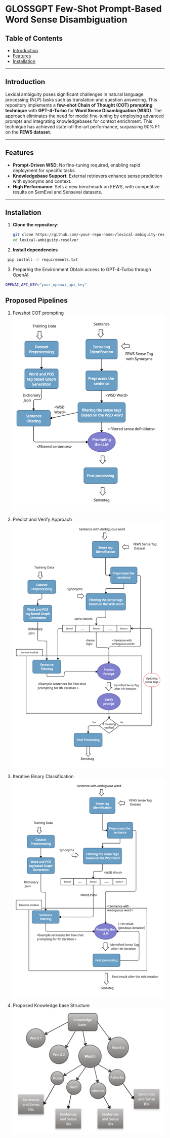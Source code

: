 # GLOSSGPT Few-Shot Prompt-Based Word Sense Disambiguation

## Table of Contents

- [Introduction](#introduction)  
- [Features](#features)  
- [Installation](#installation)  


---

## Introduction

Lexical ambiguity poses significant challenges in natural language processing (NLP) tasks such as translation and question answering. This repository implements a **few-shot Chain of Thought (COT) prompting technique** with **GPT-4-Turbo** for **Word Sense Disambiguation (WSD)**. The approach eliminates the need for model fine-tuning by employing advanced prompts and integrating knowledgebases for context enrichment. This technique has achieved state-of-the-art performance, surpassing 90% F1 on the **FEWS dataset**.

---

## Features

- **Prompt-Driven WSD**: No fine-tuning required, enabling rapid deployment for specific tasks.  
- **Knowledgebase Support**: External retrievers enhance sense prediction with synonyms and context.  
- **High Performance**: Sets a new benchmark on FEWS, with competitive results on SemEval and Senseval datasets.  

---

## Installation

1. **Clone the repository**:  
   ```bash
   git clone https://github.com/<your-repo-name>/lexical-ambiguity-resolver.git
   cd lexical-ambiguity-resolver

2. **Install dependencies**
  ```bash
   pip install -r requirements.txt
```

3. Preparing the Environment
   Obtain access to GPT-4-Turbo through OpenAI.
```bash
OPENAI_API_KEY="your_openai_api_key"
```

## Proposed Pipelines

1. Fewshot COT prompting
![Alt text](GlossGPTPipeline.png)

2. Predict and Verify Approach
![Alt text](predictverify.png)
   
3. Iterative Binary Classification
![Alt text](iterativeBC.png)

4. Proposed Knowledge base Structure
   ![Alt text](KB.png)
  




